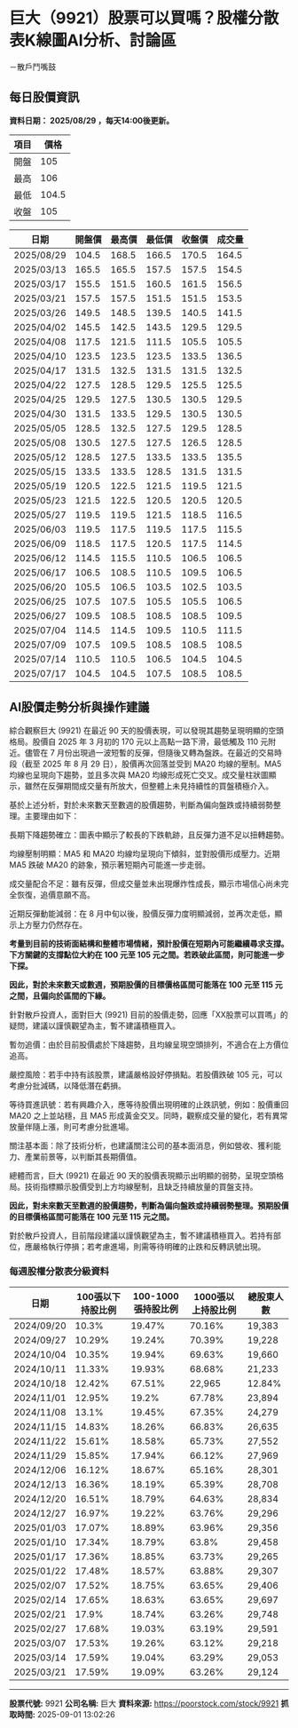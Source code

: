 # 巨大（9921）股票可以買嗎？股權分散表K線圖AI分析、討論區
－散戶鬥嘴鼓

## 每日股價資訊

**資料日期： 2025/08/29 ，每天14:00後更新。**

| 項目 | 價格 |
|------|------|
| 開盤 | 105 |
| 最高 | 106 |
| 最低 | 104.5 |
| 收盤 | 105 |

| 日期 | 開盤價 | 最高價 | 最低價 | 收盤價 | 成交量 |
|------|--------|--------|--------|--------|--------|
| 2025/08/29 | 104.5 | 168.5 | 166.5 | 170.5 | 164.5 |
| 2025/03/13 | 165.5 | 165.5 | 157.5 | 157.5 | 154.5 |
| 2025/03/17 | 155.5 | 151.5 | 160.5 | 161.5 | 156.5 |
| 2025/03/21 | 157.5 | 157.5 | 151.5 | 151.5 | 153.5 |
| 2025/03/26 | 149.5 | 148.5 | 139.5 | 140.5 | 141.5 |
| 2025/04/02 | 145.5 | 142.5 | 143.5 | 129.5 | 129.5 |
| 2025/04/08 | 117.5 | 121.5 | 111.5 | 105.5 | 105.5 |
| 2025/04/10 | 123.5 | 123.5 | 123.5 | 133.5 | 136.5 |
| 2025/04/17 | 131.5 | 132.5 | 131.5 | 131.5 | 132.5 |
| 2025/04/22 | 127.5 | 128.5 | 129.5 | 125.5 | 125.5 |
| 2025/04/25 | 129.5 | 127.5 | 130.5 | 130.5 | 129.5 |
| 2025/04/30 | 131.5 | 133.5 | 129.5 | 130.5 | 130.5 |
| 2025/05/05 | 128.5 | 132.5 | 127.5 | 129.5 | 128.5 |
| 2025/05/08 | 130.5 | 127.5 | 127.5 | 126.5 | 128.5 |
| 2025/05/12 | 128.5 | 127.5 | 133.5 | 133.5 | 135.5 |
| 2025/05/15 | 133.5 | 133.5 | 128.5 | 131.5 | 131.5 |
| 2025/05/19 | 120.5 | 122.5 | 121.5 | 119.5 | 121.5 |
| 2025/05/23 | 121.5 | 122.5 | 120.5 | 120.5 | 120.5 |
| 2025/05/27 | 119.5 | 119.5 | 121.5 | 118.5 | 116.5 |
| 2025/06/03 | 119.5 | 117.5 | 119.5 | 117.5 | 115.5 |
| 2025/06/09 | 118.5 | 117.5 | 120.5 | 117.5 | 114.5 |
| 2025/06/12 | 114.5 | 115.5 | 110.5 | 106.5 | 106.5 |
| 2025/06/17 | 106.5 | 108.5 | 110.5 | 109.5 | 106.5 |
| 2025/06/20 | 105.5 | 106.5 | 103.5 | 102.5 | 103.5 |
| 2025/06/25 | 107.5 | 107.5 | 105.5 | 105.5 | 106.5 |
| 2025/06/27 | 109.5 | 108.5 | 108.5 | 108.5 | 109.5 |
| 2025/07/04 | 114.5 | 114.5 | 109.5 | 110.5 | 111.5 |
| 2025/07/09 | 107.5 | 109.5 | 108.5 | 108.5 | 108.5 |
| 2025/07/14 | 110.5 | 110.5 | 106.5 | 104.5 | 104.5 |
| 2025/07/17 | 104.5 | 104.5 | 107.5 | 108.5 | 108.5 |

## AI股價走勢分析與操作建議

綜合觀察巨大 (9921) 在最近 90 天的股價表現，可以發現其趨勢呈現明顯的空頭格局。股價自 2025 年 3 月初的 170 元以上高點一路下滑，最低觸及 110 元附近。儘管在 7 月份出現過一波短暫的反彈，但隨後又轉為盤跌。在最近的交易時段（截至 2025 年 8 月 29 日），股價再次回落並受到 MA20 均線的壓制。MA5 均線也呈現向下趨勢，並且多次與 MA20 均線形成死亡交叉。成交量柱狀圖顯示，雖然在反彈期間成交量有所放大，但整體上未見持續性的買盤積極介入。

基於上述分析，對於未來數天至數週的股價趨勢，判斷為偏向盤跌或持續弱勢整理。主要理由如下：

長期下降趨勢確立：圖表中顯示了較長的下跌軌跡，且反彈力道不足以扭轉趨勢。

均線壓制明顯：MA5 和 MA20 均線均呈現向下傾斜，並對股價形成壓力。近期 MA5 跌破 MA20 的跡象，預示著短期內可能進一步走弱。

成交量配合不足：雖有反彈，但成交量並未出現爆炸性成長，顯示市場信心尚未完全恢復，追價意願不高。

近期反彈動能減弱：在 8 月中旬以後，股價反彈力度明顯減弱，並再次走低，顯示上方壓力仍然存在。

**考量到目前的技術面結構和整體市場情緒，預計股價在短期內可能繼續尋求支撐。下方關鍵的支撐點位大約在 100 元至 105 元之間。若跌破此區間，則可能進一步下探。**

**因此，對於未來數天或數週，預期股價的目標價格區間可能落在 100 元至 115 元之間，且偏向於區間的下緣。**

針對散戶投資人，面對巨大 (9921) 目前的股價走勢，回應「XX股票可以買嗎」的疑問，建議以謹慎觀望為主，暫不建議積極買入。

暫勿追價：由於目前股價處於下降趨勢，且均線呈現空頭排列，不適合在上方價位追高。

嚴控風險：若手中持有該股票，建議嚴格設好停損點。若股價跌破 105 元，可以考慮分批減碼，以降低潛在虧損。

等待買進訊號：若有興趣介入，應等待股價出現明確的止跌訊號，例如：股價重回 MA20 之上並站穩，且 MA5 形成黃金交叉。同時，觀察成交量的變化，若有異常放量伴隨上漲，則可考慮分批進場。

關注基本面：除了技術分析，也建議關注公司的基本面消息，例如營收、獲利能力、產業前景等，以判斷其長期價值。

總體而言，巨大 (9921) 在最近 90 天的股價表現顯示出明顯的弱勢，呈現空頭格局。技術指標顯示股價受到上方均線壓制，且缺乏持續放量的買盤支持。

**因此，對未來數天至數週的股價趨勢，判斷為偏向盤跌或持續弱勢整理。預期股價的目標價格區間可能落在 100 元至 115 元之間。**

對於散戶投資人，目前階段建議以謹慎觀望為主，暫不建議積極買入。若持有部位，應嚴格執行停損；若考慮進場，則需等待明確的止跌和反轉訊號出現。

### 每週股權分散表分級資料

| 日期 | 100張以下持股比例 | 100-1000張持股比例 | 1000張以上持股比例 | 總股東人數 |
|------|-------------------|--------------------|--------------------|----------|
| 2024/09/20 | 10.3% | 19.47% | 70.16% | 19,383 |
| 2024/09/27 | 10.29% | 19.24% | 70.39% | 19,228 |
| 2024/10/04 | 10.35% | 19.94% | 69.63% | 19,660 |
| 2024/10/11 | 11.33% | 19.93% | 68.68% | 21,233 |
| 2024/10/18 | 12.42% | 67.51% | 22,965 | 12.84% |
| 2024/11/01 | 12.95% | 19.2% | 67.78% | 23,894 |
| 2024/11/08 | 13.1% | 19.45% | 67.35% | 24,279 |
| 2024/11/15 | 14.83% | 18.26% | 66.83% | 26,635 |
| 2024/11/22 | 15.61% | 18.58% | 65.73% | 27,552 |
| 2024/11/29 | 15.85% | 17.94% | 66.12% | 27,969 |
| 2024/12/06 | 16.12% | 18.67% | 65.16% | 28,301 |
| 2024/12/13 | 16.36% | 18.19% | 65.39% | 28,708 |
| 2024/12/20 | 16.51% | 18.79% | 64.63% | 28,834 |
| 2024/12/27 | 16.97% | 19.22% | 63.76% | 29,296 |
| 2025/01/03 | 17.07% | 18.89% | 63.96% | 29,356 |
| 2025/01/10 | 17.34% | 18.79% | 63.8% | 29,458 |
| 2025/01/17 | 17.36% | 18.85% | 63.73% | 29,265 |
| 2025/01/22 | 17.48% | 18.57% | 63.88% | 29,307 |
| 2025/02/07 | 17.52% | 18.75% | 63.65% | 29,406 |
| 2025/02/14 | 17.65% | 18.63% | 63.65% | 29,697 |
| 2025/02/21 | 17.9% | 18.74% | 63.26% | 29,748 |
| 2025/02/27 | 17.68% | 19.03% | 63.19% | 29,591 |
| 2025/03/07 | 17.53% | 19.26% | 63.12% | 29,218 |
| 2025/03/14 | 17.59% | 19.04% | 63.29% | 29,053 |
| 2025/03/21 | 17.59% | 19.09% | 63.26% | 29,124 |

---

**股票代號:** 9921
**公司名稱:** 巨大
**資料來源:** https://poorstock.com/stock/9921
**抓取時間:** 2025-09-01 13:02:26